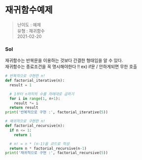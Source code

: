 # 재귀함수예제
> 난이도 : 예제   
> 유형 : 재귀함수  
> 2021-02-20

### Sol
재귀함수는 반복문을 이용하는 것보다 간결한 형태임을 알 수 있다.  
재귀함수는 종료조건을 꼭 명시해야한다 !! ex) if문 / 안하게되면 무한 호출
```python
# 반복적으로 구현한 n!
def factorial_iterative(n):
  result = 1

  # 1부터 n까지의 수를 차례대로 곱하기
  for i in range(1, n+1):
    result *= i
  return result
print('반복적으로 구현 :', factorial_iterative(5))

# 재귀적으로 구현한 n!
def factorial_recursive(n):
  if n <= 1:
    return 1

  # n! = n * (n-1)을 코드로 작성
  return n * factorial_recursive(n-1)
print('재귀적으로 구현 :', factorial_recursive(5))
```